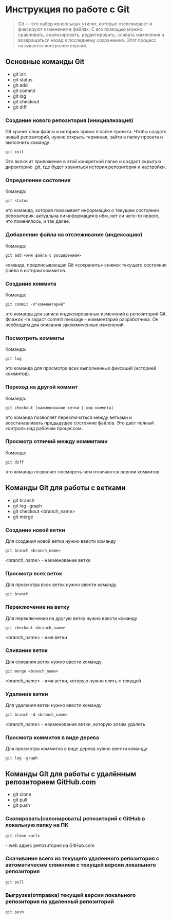 # Инструкция по работе с **Git**

> Git — это набор консольных утилит, которые отслеживают и фиксируют изменения в файлах. С его помощью можно сравнивать, анализировать, редактировать, сливать изменения и возвращаться назад к последнему сохранению. Этот процесс называется контролем версий.


## **Основные команды Git**

* git init
* git status
* git add
* git commit
* git log
* git checkout
* git diff


### Создание нового репозитория (инициализация)

Git хранит свои файлы и историю прямо в папке проекта. Чтобы создать новый репозиторий, нужно открыть терминал, зайти в папку проекта и выполнить команду:

```
git init
```

Это включит приложение в этой конкретной папке и создаст скрытую директорию *.git*, где будет храниться история репозитория и настройки.


### Определение состояния

Команда:

```
git status
```

это команда, которая показывает информацию о текущем состоянии репозитория: актуальна ли информация в нём, нет ли чего-то нового, что поменялось, и так далее.

### Добавление файла на отслеживание (индексацию)

Команда:

```
git add <имя файла с расширением>
```

команда, предписывающая Git «сохранить» снимок текущего состояния файла в истории коммитов.

### Создание коммита

Команда:

```
git commit -m"комментарий"
```

это команда для записи индексированных изменений в репозиторий Git. Флажок -m задаст commit message - комментарий разработчика. Он необходим для описания закоммиченных изменений.

### Посмотреть коммиты

Команда:

```
git log
```

это команда для просмотра всех выполненных фиксаций (историей коммитов).


### Переход на другой коммит

Команда:

```
git checkout [наименование ветки | хэш коммита]
```

это команда позволяет переключаться между ветками и восстанавливать предыдущее состояние файлов. Это дает полный контроль над рабочим процессом.

### Просмотр отличий между коммитами

Команда:

```
git diff 
```

это команда позволяет посмореть чем отличаются версии коммитов.




## **Команды Git для работы с ветками**

* git branch
* git log -graph
* git checkout <branch_name>
* git merge


### Создание новой ветки

Для создания новой ветки нужно ввести команду

```
git branch <branch_name>
```

<branch_name> - наименование ветки


### Просмотр всех веток

Для просмотра всех веток нужно ввести команду

```
git branch
```

### Переключение на ветку

Для переключения на другую ветку нужно ввести команду

```
git checkout <branch_name>
```
<branch_name> - имя ветки

### Сливание веток

Для сливания веток нужно ввести команду

```
git merge <branch_name>
```
<branch_name> - имя ветки, которую нужно слить с текущей

### Удаление ветки

Для удаления ветки нужно ввести команду

```
git branch -d <branch_name>
```

<branch_name> - наименование ветки, которую хотим удалить

### Просмотр коммитов в виде дерева

Для просмотра коммитов в виде дерева нужно ввести команду

```
git log -graph
```

## **Команды Git для работы с удалённым репозиторием GitHub.com**

* git clone
* git pull
* git push


### Скопировать(склонировать) репозиторий с GitHub в локальную папку на ПК

```
git clone <url>
```
<url> - web адрес репозитория на GitHub.com


### Скачивание всего из текущего удаленного репозитория с автоматичесим слиянием с текущей версии локального репозитория

```
git pull
```


### Выгрузка(отправка) текущей версии локального репозитория на удаленный репозиторий

```
git push
```
